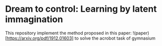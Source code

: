 # Dream to control: Learning by latent immagination 

This repository implement the method proposed in this paper: !(paper)[https://arxiv.org/pdf/1912.01603] to solve the acrobot task of gymnasium
